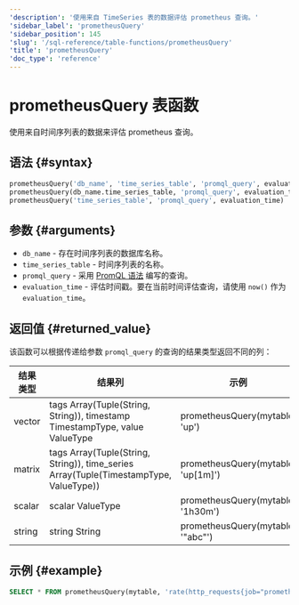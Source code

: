 ```yaml
---
'description': '使用来自 TimeSeries 表的数据评估 prometheus 查询。'
'sidebar_label': 'prometheusQuery'
'sidebar_position': 145
'slug': '/sql-reference/table-functions/prometheusQuery'
'title': 'prometheusQuery'
'doc_type': 'reference'
---
```



# prometheusQuery 表函数

使用来自时间序列表的数据来评估 prometheus 查询。

## 语法 {#syntax}

```sql
prometheusQuery('db_name', 'time_series_table', 'promql_query', evaluation_time)
prometheusQuery(db_name.time_series_table, 'promql_query', evaluation_time)
prometheusQuery('time_series_table', 'promql_query', evaluation_time)
```

## 参数 {#arguments}

- `db_name` - 存在时间序列表的数据库名称。
- `time_series_table` - 时间序列表的名称。
- `promql_query` - 采用 [PromQL 语法](https://prometheus.io/docs/prometheus/latest/querying/basics/) 编写的查询。
- `evaluation_time` - 评估时间戳。要在当前时间评估查询，请使用 `now()` 作为 `evaluation_time`。

## 返回值 {#returned_value}

该函数可以根据传递给参数 `promql_query` 的查询的结果类型返回不同的列：

| 结果类型 | 结果列 | 示例 |
|----------|--------|------|
| vector   | tags Array(Tuple(String, String)), timestamp TimestampType, value ValueType | prometheusQuery(mytable, 'up') |
| matrix   | tags Array(Tuple(String, String)), time_series Array(Tuple(TimestampType, ValueType)) | prometheusQuery(mytable, 'up[1m]') |
| scalar   | scalar ValueType | prometheusQuery(mytable, '1h30m') |
| string   | string String | prometheusQuery(mytable, '"abc"') |

## 示例 {#example}

```sql
SELECT * FROM prometheusQuery(mytable, 'rate(http_requests{job="prometheus"}[10m])[1h:10m]', now())
```
